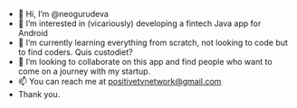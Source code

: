 - 👋 Hi, I’m @neogurudeva
- 👀 I’m interested in (vicariously) developing a fintech Java app for Android
- 🌱 I’m currently learning everything from scratch, not looking to code but to find coders. Quis custodiet?
- 💞️ I’m looking to collaborate on this app and find people who want to come on a journey with my startup.
- 📫 You can reach me at positivetvnetwork@gmail.com
- Thank you.
<!---
neogurudeva/neogurudeva is a ✨ special ✨ repository because its `README.md` (this file) appears on your GitHub profile.
You can click the Preview link to take a look at your changes.
--->
